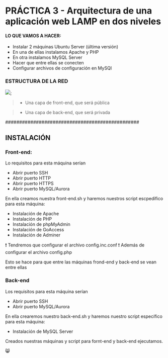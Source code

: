 # PRÁCTICA 3 - Arquitectura de una aplicación web LAMP en dos niveles

#### LO QUE VAMOS A HACER: 

- Instalar 2 máquinas Ubuntu Server (última versión)
- En una de ellas instalamos Apache y PHP
- En otra instalamos MySQL Server
- Hacer que entre ellas se conecten
- Configurar archivos de configuración en MySQl

### ESTRUCTURA DE LA RED

![](Imágenes/red.png);

> - Una capa de front-end, que será pública

> - Una capa de back-end, que será privada


 ################################################

 ## INSTALACIÓN

### Front-end:

Lo requisitos para esta máquina serían

- Abrir puerto SSH
- Abrir puerto HTTP
- Abrir puerto HTTPS
- Abrir puerto MySQL/Aurora

En ella creamos nuestra front-end.sh y haremos nuestros script escpedífico para esta máquina:

- Instalación de Apache
- Instalación de PHP
- Instalación de phpMyAdmin
- Instalación de GoAccess
- Instalación de Adminer 

:exclamation: Tendremos que configurar el archivo config.inc.conf 
:exclamation: Además de configurar el archivo config.php

Esto se hace para que entre las máquinas frond-end y back-end se vean entre ellas

### Back-end

Los requisitos para esta máquina serían

- Abrir puerto SSH
- Abrir puerto MySQL/Aurora

En ella crearemos nuestro back-end.sh y haremos nuestro script específico para esta máquina:

- Instalación de MySQL Server 

Creados nuestras máquinas y script para fornt-end y back-end ejecutamos. 

:smile_cat:
